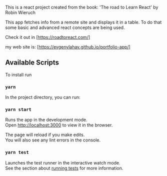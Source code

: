 This is a react project created from the book: 'The road to Learn React' by Robin Wieruch

This app fetches info from a remote site and displays it in a table. To do that some basic and advanced react concepts are being used.

Check it out in [https://roadtoreact.com/]

my web site is: [https://evgenylahav.github.io/portfolio-app/]


## Available Scripts

To install run
### `yarn`

In the project directory, you can run:

### `yarn start`

Runs the app in the development mode.<br>
Open [http://localhost:3000](http://localhost:3000) to view it in the browser.

The page will reload if you make edits.<br>
You will also see any lint errors in the console.

### `yarn test`

Launches the test runner in the interactive watch mode.<br>
See the section about [running tests](https://facebook.github.io/create-react-app/docs/running-tests) for more information.

